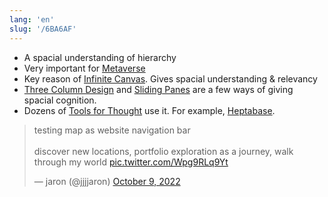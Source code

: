 ```yaml
---
lang: 'en'
slug: '/6BA6AF'
---
```


- A spacial understanding of hierarchy
- Very important for [Metaverse](./../.././docs/pages/Metaverse.md)
- Key reason of [Infinite Canvas](./../.././docs/pages/Infinite%20Canvas.md). Gives spacial understanding & relevancy
- [Three Column Design](./../.././docs/pages/Three%20Column%20Design.md) and [Sliding Panes](./../.././docs/pages/Sliding%20Panes.md) are a few ways of giving spacial cognition.
- Dozens of [Tools for Thought](./../.././docs/pages/Tools%20for%20Thought.md) use it. For example, [Heptabase](./../.././docs/pages/Heptabase.md).

<blockquote class="twitter-tweet"><p lang="en" dir="ltr">testing map as website navigation bar <br/><br/>discover new locations, portfolio exploration as a journey, walk through my world <a href="https://t.co/Wpg9RLq9Yt">pic.twitter.com/Wpg9RLq9Yt</a></p>&mdash; jaron (@jjjjaron) <a href="https://twitter.com/jjjjaron/status/1578913897628606464?ref_src=twsrc%5Etfw">October 9, 2022</a></blockquote>

<head>
  <html lang="en-US"/>
</head>
